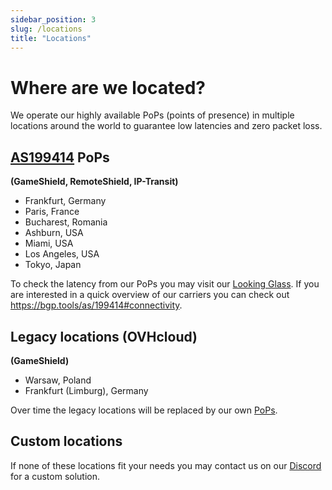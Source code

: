 ```yaml
---
sidebar_position: 3
slug: /locations
title: "Locations"
---
```


# Where are we located?

We operate our highly available PoPs (points of presence) in multiple locations around the world to
guarantee low latencies and zero packet loss.

## [AS199414](https://as199414.net) PoPs
**(GameShield, RemoteShield, IP-Transit)**
- Frankfurt, Germany
- Paris, France
- Bucharest, Romania
- Ashburn, USA
- Miami, USA
- Los Angeles, USA
- Tokyo, Japan

To check the latency from our PoPs you may visit our [Looking Glass](https://lg.neoprotect.net).
If you are interested in a quick overview of our carriers you can check out https://bgp.tools/as/199414#connectivity.

## Legacy locations (OVHcloud)
**(GameShield)**
- Warsaw, Poland
- Frankfurt (Limburg), Germany

Over time the legacy locations will be replaced by our own [PoPs](#as199414-pops).

## Custom locations

If none of these locations fit your needs you may contact us on our [Discord](https://discord.neoprotect.net) for a custom solution.